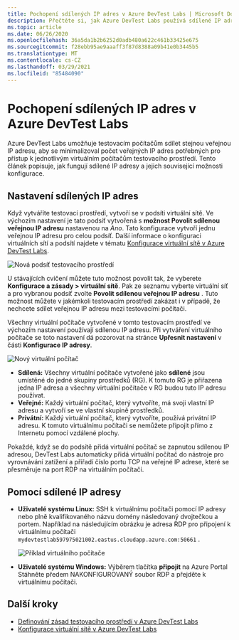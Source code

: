 ```yaml
---
title: Pochopení sdílených IP adres v Azure DevTest Labs | Microsoft Docs
description: Přečtěte si, jak Azure DevTest Labs používá sdílené IP adresy k minimalizaci veřejných IP adres potřebných pro přístup k virtuálním počítačům v testovacím prostředí.
ms.topic: article
ms.date: 06/26/2020
ms.openlocfilehash: 36a5da1b2b6252d0adb480a622c461b33425e675
ms.sourcegitcommit: f28ebb95ae9aaaff3f87d8388a09b41e0b3445b5
ms.translationtype: MT
ms.contentlocale: cs-CZ
ms.lasthandoff: 03/29/2021
ms.locfileid: "85484090"
---
```

# <a name="understand-shared-ip-addresses-in-azure-devtest-labs"></a>Pochopení sdílených IP adres v Azure DevTest Labs

Azure DevTest Labs umožňuje testovacím počítačům sdílet stejnou veřejnou IP adresu, aby se minimalizoval počet veřejných IP adres potřebných pro přístup k jednotlivým virtuálním počítačům testovacího prostředí.  Tento článek popisuje, jak fungují sdílené IP adresy a jejich související možnosti konfigurace.

## <a name="shared-ip-setting"></a>Nastavení sdílených IP adres

Když vytváříte testovací prostředí, vytvoří se v podsíti virtuální sítě.  Ve výchozím nastavení je tato podsíť vytvořená s **možnost Povolit sdílenou veřejnou IP adresu** nastavenou na *Ano*.  Tato konfigurace vytvoří jednu veřejnou IP adresu pro celou podsíť.  Další informace o konfiguraci virtuálních sítí a podsítí najdete v tématu [Konfigurace virtuální sítě v Azure DevTest Labs](devtest-lab-configure-vnet.md).

![Nová podsíť testovacího prostředí](media/devtest-lab-shared-ip/lab-subnet.png)

U stávajících cvičení můžete tuto možnost povolit tak, že vyberete **Konfigurace a zásady > virtuální sítě**. Pak ze seznamu vyberte virtuální síť a pro vybranou podsíť zvolte **Povolit sdílenou veřejnou IP adresu** . Tuto možnost můžete v jakémkoli testovacím prostředí zakázat i v případě, že nechcete sdílet veřejnou IP adresu mezi testovacími počítači.

Všechny virtuální počítače vytvořené v tomto testovacím prostředí ve výchozím nastavení používají sdílenou IP adresu.  Při vytváření virtuálního počítače se toto nastavení dá pozorovat na stránce **Upřesnit nastavení** v části **Konfigurace IP adresy**.

![Nový virtuální počítač](media/devtest-lab-shared-ip/new-vm.png)

- **Sdílená:** Všechny virtuální počítače vytvořené jako **sdílené** jsou umístěné do jedné skupiny prostředků (RG). K tomuto RG je přiřazena jedna IP adresa a všechny virtuální počítače v RG budou tuto IP adresu používat.
- **Veřejné:** Každý virtuální počítač, který vytvoříte, má svoji vlastní IP adresu a vytvoří se ve vlastní skupině prostředků.
- **Privátní:** Každý virtuální počítač, který vytvoříte, používá privátní IP adresu. K tomuto virtuálnímu počítači se nemůžete připojit přímo z Internetu pomocí vzdálené plochy.

Pokaždé, když se do podsítě přidá virtuální počítač se zapnutou sdílenou IP adresou, DevTest Labs automaticky přidá virtuální počítač do nástroje pro vyrovnávání zatížení a přiřadí číslo portu TCP na veřejné IP adrese, které se přesměruje na port RDP na virtuálním počítači.  

## <a name="using-the-shared-ip"></a>Pomocí sdílené IP adresy

- **Uživatelé systému Linux:** SSH k virtuálnímu počítači pomocí IP adresy nebo plně kvalifikovaného názvu domény následovaný dvojtečkou a portem. Například na následujícím obrázku je adresa RDP pro připojení k virtuálnímu počítači `mydevtestlab597975021002.eastus.cloudapp.azure.com:50661` .

  ![Příklad virtuálního počítače](media/devtest-lab-shared-ip/vm-info.png)

- **Uživatelé systému Windows:** Výběrem tlačítka **připojit** na Azure Portal Stáhněte předem NAKONFIGUROVANÝ soubor RDP a přejděte k virtuálnímu počítači.

## <a name="next-steps"></a>Další kroky

* [Definování zásad testovacího prostředí v Azure DevTest Labs](devtest-lab-set-lab-policy.md)
* [Konfigurace virtuální sítě v Azure DevTest Labs](devtest-lab-configure-vnet.md)






